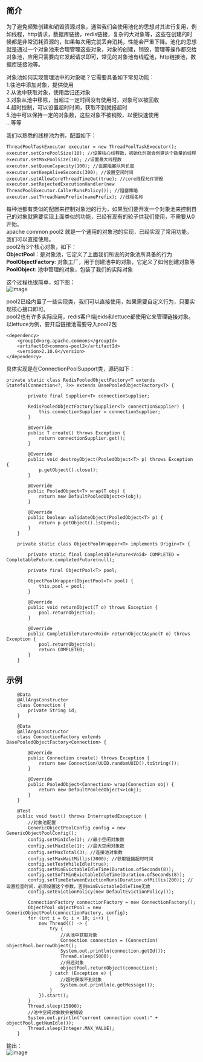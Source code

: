 ## 简介
为了避免频繁创建和销毁资源对象，通常我们会使用池化的思想对其进行复用，例如线程，http请求，数据库链接，redis链接，复杂的大对象等，这些在创建的时候都是非常消耗资源的，如果每次用完就丢弃消耗，性能会严重下降。池化的思想就是通过一个对象池来合理管理这些对象，对象的创建，销毁，管理等操作都交给对象池，应用只需要向它发起请求即可，常见的对象池有线程池，http链接池，数据库链接池等。   

对象池如何实现管理池中的对象呢？它需要具备如下常见功能：  
1.往池中添加对象，提供使用  
2.从池中获取对象，使用后归还对象  
3.对象从池中移除，当超过一定时间没有使用时，对象可以被回收  
4.超时控制，可以设置超时时间，获取不到就报超时   
5.池中可以保持一定的对象数，这些对象不被销毁，以便快速使用   
...等等   

我们以熟悉的线程池为例，配置如下：  
```
ThreadPoolTaskExecutor executor = new ThreadPoolTaskExecutor();
executor.setCorePoolSize(10); //设置核心线程数，初始化时就会创建这个数量的线程
executor.setMaxPoolSize(10); //设置最大线程数  
executor.setQueueCapacity(100); //设置阻塞队列长度  
executor.setKeepAliveSeconds(300); //设置空闲时间  
executor.setAllowCoreThreadTimeOut(true); //core线程允许销毁  
executor.setRejectedExecutionHandler(new ThreadPoolExecutor.CallerRunsPolicy()); //阻塞策略  
executor.setThreadNamePrefix(namePrefix); //线程名称   
```  

每种池都有类似的配置来控制对象池的行为，如果我们要开发一个对象池来控制自己的对象就需要实现上面类似的功能，已经有现有的轮子供我们使用，不需要从0开始。  
apache common pool2 就是一个通用的对象池的实现，已经实现了常用功能，我们可以直接使用。  
pool2有3个核心对象，如下：  
**ObjectPool**：是对象池，它定义了上面我们所说的对象池所具备的行为  
**PoolObjectFactory**: 对象工厂，用于创建池中的对象，它定义了如何创建对象等    
**PoolObject**: 池中管理的对象，包装了我们的实际对象     

这个过程也很简单，如下图：  
![image](https://github.com/jmilktea/jmilktea/blob/master/%E4%B8%AD%E9%97%B4%E4%BB%B6/images/pool2-1.png)  

pool2已经内置了一些实现类，我们可以直接使用，如果需要自定义行为，只要实现核心接口即可。  
pool2也有许多实际应用，redis客户端jeids和lettuce都使用它来管理链接对象。以lettuce为例，要开启链接池需要导入pool2包  
```
<dependency>
    <groupId>org.apache.commons</groupId>
    <artifactId>commons-pool2</artifactId>
    <version>2.10.0</version>
</dependency>
```
具体实现是在ConnectionPoolSupport类，源码如下：    
```
private static class RedisPooledObjectFactory<T extends StatefulConnection<?, ?>> extends BasePooledObjectFactory<T> {

        private final Supplier<T> connectionSupplier;

        RedisPooledObjectFactory(Supplier<T> connectionSupplier) {
            this.connectionSupplier = connectionSupplier;
        }

        @Override
        public T create() throws Exception {
            return connectionSupplier.get();
        }

        @Override
        public void destroyObject(PooledObject<T> p) throws Exception {
            p.getObject().close();
        }

        @Override
        public PooledObject<T> wrap(T obj) {
            return new DefaultPooledObject<>(obj);
        }

        @Override
        public boolean validateObject(PooledObject<T> p) {
            return p.getObject().isOpen();
        }
    }

    private static class ObjectPoolWrapper<T> implements Origin<T> {

        private static final CompletableFuture<Void> COMPLETED = CompletableFuture.completedFuture(null);

        private final ObjectPool<T> pool;

        ObjectPoolWrapper(ObjectPool<T> pool) {
            this.pool = pool;
        }

        @Override
        public void returnObject(T o) throws Exception {
            pool.returnObject(o);
        }

        @Override
        public CompletableFuture<Void> returnObjectAsync(T o) throws Exception {
            pool.returnObject(o);
            return COMPLETED;
        }
    }
```

## 示例
```
    @Data
	@AllArgsConstructor
	class Connection {
		private String id;
	}

	@Data
	@AllArgsConstructor
	class ConnectionFactory extends BasePooledObjectFactory<Connection> {

		@Override
		public Connection create() throws Exception {
			return new Connection(UUID.randomUUID().toString());
		}

		@Override
		public PooledObject<Connection> wrap(Connection obj) {
			return new DefaultPooledObject<>(obj);
		}
	}

	@Test
	public void test() throws InterruptedException {
        //对象池配置
		GenericObjectPoolConfig config = new GenericObjectPoolConfig();
		config.setMinIdle(1); //最小空闲对象数
		config.setMaxIdle(1); //最大空闲对象数
		config.setMaxTotal(3); //连接池对象数
		config.setMaxWaitMillis(3000); //获取链接超时时间
		config.setTestWhileIdle(true);
		config.setMinEvictableIdleTime(Duration.ofSeconds(8));
		config.setSoftMinEvictableIdleTime(Duration.ofSeconds(8));
		config.setTimeBetweenEvictionRuns(Duration.ofMillis(200)); //设置检查时间，必须设置这个参数，否则minEvictableIdleTime无效
		config.setEvictionPolicy(new DefaultEvictionPolicy());

		ConnectionFactory connectionFactory = new ConnectionFactory();
		ObjectPool objectPool = new GenericObjectPool(connectionFactory, config);
		for (int i = 0; i < 10; i++) {
			new Thread(() -> {
				try {
					//从池中获取对象
					Connection connection = (Connection) objectPool.borrowObject();
					System.out.println(connection.getId());
					Thread.sleep(5000);
					//归还对象
					objectPool.returnObject(connection);
				} catch (Exception e) {
                    //超时获取不到对象
					System.out.println(e.getMessage());
				}
			}).start();
		}
		Thread.sleep(15000);
		//池中空闲对象数会被销毁
		System.out.println("current connection count:" + objectPool.getNumIdle());
		Thread.sleep(Integer.MAX_VALUE);
	}
```
输出：  
![image](https://github.com/jmilktea/jmilktea/blob/master/%E4%B8%AD%E9%97%B4%E4%BB%B6/images/pool2-2.png)  

